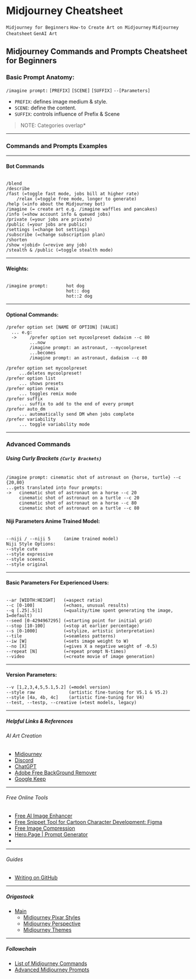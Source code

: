 # Midjourney Cheatsheet 
`Midjourney for Beginners` `How-to Create Art on Midjourney` `Midjourney Cheatsheet` `GenAI Art`

## Midjourney Commands and Prompts Cheatsheet for Beginners

### Basic Prompt Anatomy: 

`/imagine prompt:` `[PREFIX]` `[SCENE]` `[SUFFIX]` `--[Parameters]`  
  
  - `PREFIX`: defines image medium & style.
  - `SCENE`: define the content.
  - `SUFFIX`: controls influence of Prefix & Scene

> NOTE: Categories overlap*

---

### Commands and Prompts Examples
---    

#### Bot Commands    

```

/blend
/describe
/fast (=toggle fast mode, jobs bill at higher rate)
    /relax (=toggle free mode, longer to generate)
/help (=info about the Midjourney bot)
/imagine (= create art e.g. /imagine waffles and pancakes)
/info (=show account info & queued jobs)
/private (=your jobs are private)
/public (=your jobs are public)        
/settings (=change bot settings)
/subscribe (=change subscription plan)
/shorten
/show <jobid> (=revive any job)
/stealth & /public (=toggle stealth mode)    

```
---

#### Weights:    

```

/imagine prompt:       hot dog
                       hot:: dog
                       hot::2 dog

```
---

#### Optional Commands:    

```
/prefer option set [NAME OF OPTION] [VALUE]
  ... e.g:
  ->     /prefer option set mycoolpreset dadaism --c 80
         ...now
         /imagine prompt: an astronaut, --mycoolpreset
         ...becomes
         /imagine prompt: an astronaut, dadaism --c 80

/prefer option set mycoolpreset
     ...deletes mycoolpreset!
/prefer option list
     ... shows presets
/prefer option remix
     ... toggles remix mode
/prefer suffix
     ... suffix to add to the end of every prompt
/prefer auto_dm
     ... automatically send DM when jobs complete
/prefer variability
     ... toggle variability mode

````
---

### Advanced Commands    

##### Using Curly Brackets `{Curly Brackets}`

```

/imagine prompt: cinematic shot of astronaut on {horse, turtle} --c {20,80}
...gets translated into four prompts:
->   cinematic shot of astronaut on a horse --c 20
     cinematic shot of astronaut on a turtle --c 20
     cinematic shot of astronaut on a horse --c 80
     cinematic shot of astronaut on a turtle --c 80  

```

#### Niji Parameters Anime Trained Model:

```

--niji / --niji 5     (anime trained model)
Niji Style Options:
--style cute
--style expressive
--style sceenic
--style original

```
---

#### Basic Parameters For Experienced Users:    

```

--ar [WIDTH:HEIGHT]   (=aspect ratio)
--c [0-100]           (=chaos, unusual results)
--q [.25|.5|1]        (=quality/time spent generating the image, 1=default)
--seed [0-4294967295] (=starting point for initial grid)
--stop [10-100]       (=stop at earlier percentage)
--s [0-1000]          (=stylize, artistic interpretation)
--tile                (=seamless patterns)
--iw [W]              (=sets image weight to W)
--no [X]              (=gives X a negative weight of -0.5)
--repeat [N]          (=repeat prompt N-times)
--video               (=create movie of image generation)

````
---

#### Version Parameters:

```
--v [1,2,3,4,5,5.1,5.2] (=model version)
--style raw             (artistic fine-tuning for V5.1 & V5.2)
--style [4a, 4b, 4c]    (artistic fine-tuning for V4)
--test, --testp, --creative (=test models, legacy)
```
---


##### Helpful Links & References

###### AI Art Creation
- [Midjourney](https://midjourney.com)
- [Discord](https://discord.com "@staysintrouble")
- [ChatGPT](https://chat.openai.com)
- [Adobe Free BackGround Remover](https://www.adobe.com/express/feature/image/remove-background)
- [Google Keep](https://keep.google.com)
---

###### Free Online Tools
- [Free AI Image Enhancer](https://www.stickermule.com/upscale "Stickermule is an online product site for tees, stickers, mugs, etc")
- [Free Snippet Tool for Cartoon Character Development: Figma](https://www.figma.com/)
- [Free Image Compression](https://squoosh.app/)
- [Hero.Page | Prompt Generator](https://hero.page/blog/chatgpt-and-midjourney-prompt-generator "Generate, Save & Share dynamic prompts in unlimited Lists and Spaces")
- 
---

###### Guides
- [Writing on GitHub](https://docs.github.com/en/get-started/writing-on-github "Markdown Guide")
---

##### Origastock
- [Main](https://www.origastock.com/midjourney-ai/midjourney-styles-library.html)
  - [Midjourney Pixar Styles](https://www.origastock.com/midjourney-ai/pixar-midjourney-styles.html)
  - [Midjourney Perspective](https://www.origastock.com/midjourney-ai/perspective.html)
  - [Midjourney Themes](https://www.origastock.com/midjourney-ai/themes.html)
---
  
##### Followchain
- [List of Midjourney Commands](https://www.followchain.org/midjourney-commands/)
- [Advanced Midjourney Prompts](https://wgmimedia.com/how-to-use-midjourney-advanced-midjourney-prompts/#:~:text=Simply%20type%20%E2%80%9C/prefer%20option%20set%E2%80%9D.%20Add%20the,type%20in%20your%20prompt%20as%20the%20value.)

